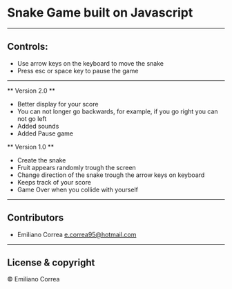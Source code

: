 # Snake Game built on Javascript

---

## Controls:
  - Use arrow keys on the keyboard to move the snake
  - Press esc or space key to pause the game
  
---

** Version 2.0 **
- Better display for your score
- You can not longer go backwards, for example, if you go right you can not go left
- Added sounds
- Added Pause game

** Version 1.0 **
- Create the snake
- Fruit appears randomly trough the screen
- Change direction of the snake trough the arrow keys on keyboard
- Keeps track of your score
- Game Over when you collide with yourself

---

## Contributors

- Emiliano Correa <e.correa95@hotmail.com>

---

## License & copyright

© Emiliano Correa
